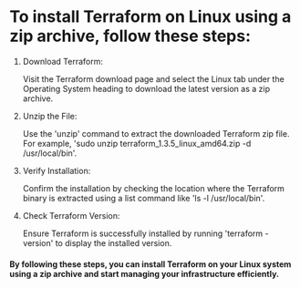 # To install Terraform on Linux using a zip archive, follow these steps:

1. Download Terraform:

    Visit the Terraform download page and select the Linux tab under the Operating System heading to download the latest version as a zip archive.

2. Unzip the File:

    Use the 'unzip' command to extract the downloaded Terraform zip file. For example, 'sudo unzip terraform_1.3.5_linux_amd64.zip -d /usr/local/bin'.

3. Verify Installation:

    Confirm the installation by checking the location where the Terraform binary is extracted using a list command like 'ls -l /usr/local/bin'.

4. Check Terraform Version:

   Ensure Terraform is successfully installed by running 'terraform -version' to display the installed version.

#### By following these steps, you can install Terraform on your Linux system using a zip archive and start managing your infrastructure efficiently.
  

